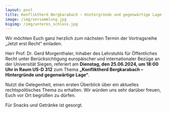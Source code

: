 ```yaml
---
layout: post
title: Konfliktherd Bergkarabach – Hintergründe und gegenwärtige Lage - Vortrag von Prof. Dr. Gerd Morgenthaler am 25.6., 18:00 Uhr, US-D 312
image: /img/versammlung.jpg
bigimg: /img/unteres_schloss.jpg
---
```


Wir möchten Euch ganz herzlich zum nächsten Termin der Vortragsreihe „Jetzt erst Recht“ einladen. 
  

Herr Prof. Dr. Gerd Morgenthaler, Inhaber des Lehrstuhls für Öffentliches Recht unter Berücksichtigung europäischer und internationaler Bezüge an der Universität Siegen, referiert am **Dienstag, den 25.06.2024, um 18:00 Uhr in Raum US-D 312** zum Thema **„Konfliktherd Bergkarabach – Hintergründe und gegenwärtige Lage“**. 
  
Nutzt die Gelegenheit, einen ersten Überblick über ein aktuelles rechtspolitisches Thema zu erhalten. Wir würden uns sehr darüber freuen, Euch vor Ort begrüßen zu dürfen. 
  
Für Snacks und Getränke ist gesorgt.
